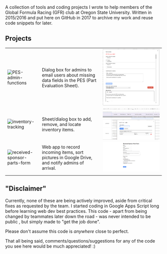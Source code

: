 A collection of tools and coding projects I wrote to help members of the Global Formula Racing (GFR) club at Oregon State University. Written in 2015/2016 and put here on GitHub in 2017 to archive my work and reuse code snippets for later.

## Projects
|  |  |  |
| :--- | :--- | :---: |
| ![PES-admin-functions][project1] |Dialog box for admins to email users about missing data fields in the PES (Part Evaluation Sheet). | ![PES-admin-functions Screenshot][screenshot1] |
| ![inventory-tracking][project2] |Sheet/dialog box to add, remove, and locate inventory items. | ![inventory-tracking Screenshot][screenshot2] |
| ![received-sponsor-parts-form][project3]    | Web app to record incoming items, sort pictures in Google Drive, and notify admins of arrival. | ![received-sponsor-parts-form Screenshot][screenshot3] |
|  |  |  |

## "Disclaimer"
Currently, none of these are being actively improved, aside from critical fixes as requested by the team. I started coding in Google Apps Script long before learning web dev best practices. This code - apart from being changed by teammates later down the road - was never intended to be public , but simply made to "get the job done".

Please don't assume this code is *anywhere* close to perfect.

That all being said, comments/questions/suggestions for any of the code you see here would be much appreciated! :)

[project1]: https://github.com/justinTM/apps-script-projects/tree/master/PES-admin-functions
[project2]: https://github.com/justinTM/apps-script-projects/tree/master/inventory-tracking
[project3]: https://github.com/justinTM/apps-script-projects/tree/master/received-sponsor-parts-form

[screenshot1]: /PES-admin-functions/screenshot.PNG
[screenshot2]: /inventory-tracking/screenshot.PNG
[screenshot3]: /received-sponsor-parts-form/screenshot.PNG
